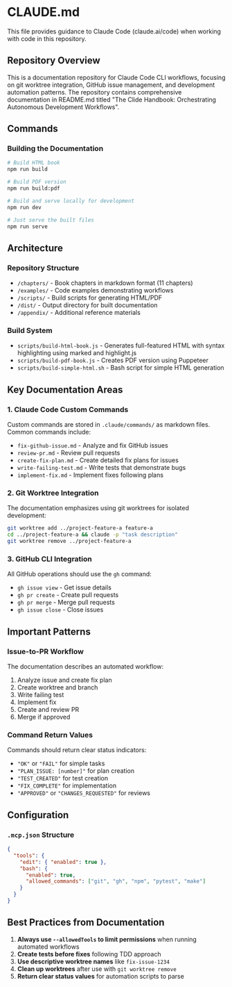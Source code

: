 # CLAUDE.md

This file provides guidance to Claude Code (claude.ai/code) when working with code in this repository.

## Repository Overview

This is a documentation repository for Claude Code CLI workflows, focusing on git worktree integration, GitHub issue management, and development automation patterns. The repository contains comprehensive documentation in README.md titled "The Clide Handbook: Orchestrating Autonomous Development Workflows".

## Commands

### Building the Documentation
```bash
# Build HTML book
npm run build

# Build PDF version
npm run build:pdf

# Build and serve locally for development
npm run dev

# Just serve the built files
npm run serve
```

## Architecture

### Repository Structure
- `/chapters/` - Book chapters in markdown format (11 chapters)
- `/examples/` - Code examples demonstrating workflows
- `/scripts/` - Build scripts for generating HTML/PDF
- `/dist/` - Output directory for built documentation
- `/appendix/` - Additional reference materials

### Build System
- `scripts/build-html-book.js` - Generates full-featured HTML with syntax highlighting using marked and highlight.js
- `scripts/build-pdf-book.js` - Creates PDF version using Puppeteer
- `scripts/build-simple-html.sh` - Bash script for simple HTML generation

## Key Documentation Areas

### 1. Claude Code Custom Commands
Custom commands are stored in `.claude/commands/` as markdown files. Common commands include:
- `fix-github-issue.md` - Analyze and fix GitHub issues
- `review-pr.md` - Review pull requests
- `create-fix-plan.md` - Create detailed fix plans for issues
- `write-failing-test.md` - Write tests that demonstrate bugs
- `implement-fix.md` - Implement fixes following plans

### 2. Git Worktree Integration
The documentation emphasizes using git worktrees for isolated development:
```bash
git worktree add ../project-feature-a feature-a
cd ../project-feature-a && claude -p "task description"
git worktree remove ../project-feature-a
```

### 3. GitHub CLI Integration
All GitHub operations should use the `gh` command:
- `gh issue view` - Get issue details
- `gh pr create` - Create pull requests
- `gh pr merge` - Merge pull requests
- `gh issue close` - Close issues

## Important Patterns

### Issue-to-PR Workflow
The documentation describes an automated workflow:
1. Analyze issue and create fix plan
2. Create worktree and branch
3. Write failing test
4. Implement fix
5. Create and review PR
6. Merge if approved

### Command Return Values
Commands should return clear status indicators:
- `"OK"` or `"FAIL"` for simple tasks
- `"PLAN_ISSUE: [number]"` for plan creation
- `"TEST_CREATED"` for test creation
- `"FIX_COMPLETE"` for implementation
- `"APPROVED"` or `"CHANGES_REQUESTED"` for reviews

## Configuration

### `.mcp.json` Structure
```json
{
  "tools": {
    "edit": { "enabled": true },
    "bash": { 
      "enabled": true,
      "allowed_commands": ["git", "gh", "npm", "pytest", "make"]
    }
  }
}
```

## Best Practices from Documentation

1. **Always use `--allowedTools` to limit permissions** when running automated workflows
2. **Create tests before fixes** following TDD approach
3. **Use descriptive worktree names** like `fix-issue-1234`
4. **Clean up worktrees** after use with `git worktree remove`
5. **Return clear status values** for automation scripts to parse